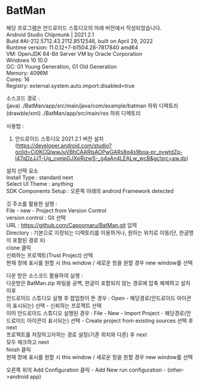 # BatMan
해당 프로그램은 안드로이드 스튜디오의 아래 버전에서 작성되었습니다.  
Android Studio Chipmunk | 2021.2.1  
Build #AI-212.5712.43.2112.8512546, built on April 29, 2022  
Runtime version: 11.0.12+7-b1504.28-7817840 amd64  
VM: OpenJDK 64-Bit Server VM by Oracle Corporation  
Windows 10 10.0  
GC: G1 Young Generation, G1 Old Generation  
Memory: 4096M  
Cores: 16  
Registry: external.system.auto.import.disabled=true  

소스코드 경로 :   
(java) ./BatMan/app/src/main/java/com/example/batman 하위 디렉토리  
(drawble/xml) ./BatMan/app/src/main/res 하위 디렉토리


사용법 :  
1. 안드로이드 스튜디오 2021.2.1 버전 설치(https://developer.android.com/studio?gclid=Cj0KCQjwwJuVBhCAARIsAOPwGARs8q4s9boa-pr_oywtdZp-l47qDzJJT-Ug_cvejpGJXpRjzwS-_g4aAn4LEALw_wcB&gclsrc=aw.ds)  

설치 선택 요소  
Install Type : standard next  
Select UI Theme : anything  
SDK Components Setup : 오른쪽 아래의 android Framework detected   
  
깃 주소를 활용한 실행 :  
File - new - Project from Version Control  
version control : Git 선택  
URL : https://github.com/Capoomaru/BatMan.git 입력  
Directory : 기본으로 지정되는 디렉토리를 이용하거나, 원하는 위치로 이동(단, 한글명이 포함된 경로 X)  
clone 클릭  
신뢰하는 프로젝트(Trust Project) 선택  
현재 창에 표시를 원할 시 this window / 새로운 창을 원할 경우 new window를 선택  
  
다운 받은 소스코드 활용하여 실행 :   
다운받은 BatMan.zip 파일을 공백, 한글이 포함되지 않는 경로에 압축 해제하고 설치 이후   
안드로이드 스튜디오 실행 후 팝업창이 뜬 경우 : Open - 해당경로(안드로이드 아이콘이 표시되는) 선택 - 신뢰하는 프로젝트 선택  
이미 안드로이드 스튜디오 실행된 경우 : File - New - Import Project - 해당경로(안드로이드 아이콘이 표시되는) 선택 - Create project from existing sources 선택 후 next  
프로젝트를 저장하고자하는 경로 설정(기존 위치와 다른) 후 next  
모두 체크하고 next  
finish 클릭  
현재 창에 표시를 원할 시 this window / 새로운 창을 원할 경우 new window를 선택  
  
오른쪽 위의 Add Configuration 클릭 - Add New run configuration - (other->android app)  
